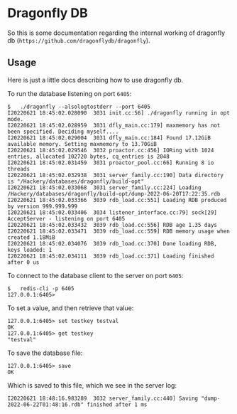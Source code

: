 # Dragonfly DB

So this is some documentation regarding the internal working of dragonfly db (`https://github.com/dragonflydb/dragonfly`).

## Usage

Here is just a little docs describing how to use dragonfly db.

To run the database listening on port `6405`:

```
$	./dragonfly --alsologtostderr --port 6405
I20220621 18:45:02.028090  3031 init.cc:56] ./dragonfly running in opt mode.
I20220621 18:45:02.028959  3031 dfly_main.cc:179] maxmemory has not been specified. Deciding myself....
I20220621 18:45:02.029004  3031 dfly_main.cc:184] Found 17.12GiB available memory. Setting maxmemory to 13.70GiB
I20220621 18:45:02.029546  3032 proactor.cc:456] IORing with 1024 entries, allocated 102720 bytes, cq_entries is 2048
I20220621 18:45:02.031459  3031 proactor_pool.cc:66] Running 8 io threads
I20220621 18:45:02.032938  3031 server_family.cc:190] Data directory is "/Hackery/databases/dragonfly/build-opt"
I20220621 18:45:02.033068  3031 server_family.cc:224] Loading /Hackery/databases/dragonfly/build-opt/dump-2022-06-20T17:22:35.rdb
I20220621 18:45:02.033366  3039 rdb_load.cc:551] Loading RDB produced by version 999.999.999
I20220621 18:45:02.033406  3034 listener_interface.cc:79] sock[29] AcceptServer - listening on port 6405
I20220621 18:45:02.033432  3039 rdb_load.cc:556] RDB age 1.35 days
I20220621 18:45:02.033471  3039 rdb_load.cc:559] RDB memory usage when created 1.18MiB
I20220621 18:45:02.034076  3039 rdb_load.cc:370] Done loading RDB, keys loaded: 1
I20220621 18:45:02.034111  3039 rdb_load.cc:371] Loading finished after 0 us
```

To connect to the database client to the server on port `6405`:

```
$	redis-cli -p 6405
127.0.0.1:6405> 
```

To set a value, and then retrieve that value:

```
127.0.0.1:6405> set testkey testval
OK
127.0.0.1:6405> get testkey
"testval"
```

To save the database file:

```
127.0.0.1:6405> save
OK
```

Which is saved to this file, which we see in the server log:

```
I20220621 18:48:16.983289  3032 server_family.cc:440] Saving "dump-2022-06-22T01:48:16.rdb" finished after 1 ms
```
